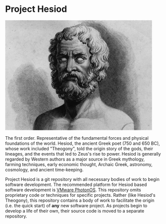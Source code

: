 # Project Hesiod
![img01](img/hesiod.png)   

The first order. Representative of the fundamental forces and physical foundations of the world. Hesiod, the ancient Greek poet (750 and 650 BC), whose work included "Theogony", told the origin story of the gods, their lineages, and the events that led to Zeus's rise to power. Hesiod is generally regarded by Western authors as a major source in Greek mythology, farming techniques, early economic thought, Archaic Greek, astronomy, cosmology, and ancient time-keeping. 

Project Hesiod is a git repository with all necessary bodies of work to begin software development. The recommended platform for Hesiod based software development is [VMware PhotonOS](https://vmware.github.io/photon/). This repository omits proprietary code or techniques for specific projects. Rather (like Hesiod's Theogony), this repository contains a body of work to facilitate the origin (i.e. the quick start) of **any** new software project. As projects begin to develop a life of their own, their source code is moved to a separate repository.
